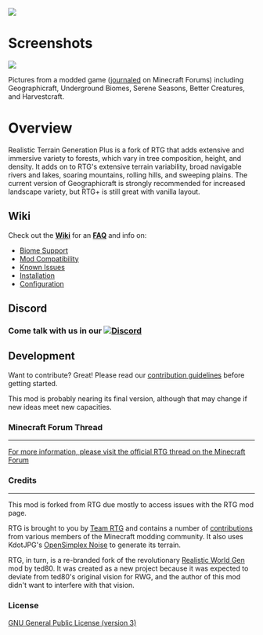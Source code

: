 ![](https://imagizer.imageshack.com/v2/1024x768q70/922/NEXHP2.png)


# Screenshots
![](https://media.giphy.com/media/v1.Y2lkPTc5MGI3NjExNGI2cDVvaDFmZHNiMjBqZWM3ZGh5aGQ3MWgyZGhyYnJhYXY1OTltdCZlcD12MV9pbnRlcm5hbF9naWZfYnlfaWQmY3Q9Zw/ESMzjbFrHfjjZhZSYs/giphy.gif)

Pictures from a modded game ([journaled](https://www.minecraftforum.net/forums/minecraft-java-edition/survival-mode/3188970-zenos-improved-generation-journal) on Minecraft Forums) including Geographicraft, Underground Biomes, Serene Seasons, Better Creatures, and Harvestcraft.
# Overview

Realistic Terrain Generation Plus is a fork of RTG that adds extensive and immersive variety to forests, which vary in tree composition, height, and density. It adds on to RTG's extensive terrain variability, broad navigable rivers and lakes, soaring mountains, rolling hills, and sweeping plains. The current version of Geographicraft is strongly recommended for increased landscape variety, but RTG+ is still great with vanilla layout.

## Wiki
Check out the **[Wiki](https://github.com/Team-RTG/Realistic-Terrain-Generation/wiki)** for an **[FAQ](https://github.com/Team-RTG/Realistic-Terrain-Generation/wiki/FAQ)** and info on:
* [Biome Support](https://github.com/Team-RTG/Realistic-Terrain-Generation/wiki/Biome-Support)
* [Mod Compatibility](https://github.com/Team-RTG/Realistic-Terrain-Generation/wiki/Mod-Compatibility)
* [Known Issues](https://github.com/Team-RTG/Realistic-Terrain-Generation/wiki/Known-Issues)
* [Installation](https://github.com/Team-RTG/Realistic-Terrain-Generation/wiki/Installation)
* [Configuration](https://github.com/Team-RTG/Realistic-Terrain-Generation/wiki/Configuration)


## Discord

### Come talk with us in our [![Discord](https://img.shields.io/discord/168326116761665536.svg)](https://discord.gg/anKT7YX)


## Development

Want to contribute? Great! Please read our [contribution guidelines](https://github.com/Team-RTG/Realistic-Terrain-Generation/blob/1.10.2-master/.github/CONTRIBUTING.md) before getting started.

This mod is probably nearing its final version, although that may change if new ideas meet new capacities.


### Minecraft Forum Thread
----
[For more information, please visit the official RTG thread on the Minecraft Forum](http://www.minecraftforum.net/forums/mapping-and-modding/minecraft-mods/2524489-realistic-terrain-generation-rtg-realistic-biomes)

### Credits
----
This mod is forked from RTG due mostly to access issues with the RTG mod page.

RTG is brought to you by [Team RTG](https://github.com/Team-RTG) and contains a number of [contributions](https://github.com/Team-RTG/Realistic-Terrain-Generation/graphs/contributors) from various members of the Minecraft modding community. It also uses KdotJPG's [OpenSimplex Noise](https://gist.github.com/KdotJPG/b1270127455a94ac5d19) to generate its terrain.

RTG, in turn, is a re-branded fork of the revolutionary [Realistic World Gen](http://www.minecraftforum.net/forums/mapping-and-modding/minecraft-mods/1281910-teds-world-gen-mods-realistic-world-gen-alpha-1-3) mod by ted80. It was created as a new project because it was expected to deviate from ted80's original vision for RWG, and the author of this mod didn't want to interfere with that vision.

### License

[GNU General Public License (version 3)](https://github.com/Team-RTG/Realistic-Terrain-Generation/blob/1.10.2-master/LICENSE.txt)
